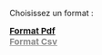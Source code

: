 <p>Choisissez un format :</p>
<div style="font-size:15px;font-weight:bold;text-decoration:underline;">
	<a href="/Reservation/ListMailOrgaPdf" rel="link" target="_blank">Format Pdf</a><br>
	<a href="/Reservation/ListMailOrgaCsv" rel="link" target="_blank" class="disabled" style="opacity:0.5;">Format Csv</a>
</div>



